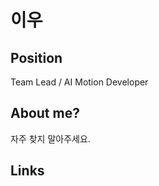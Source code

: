 # 이우

<!-- ![메인 이미지](/assets/software/js1.jpg) -->

## Position

Team Lead / AI Motion Developer

## About me?

자주 찾지 말아주세요. 

## Links

<!-- [Github Profile](https://github.com/powerstrong) -->
